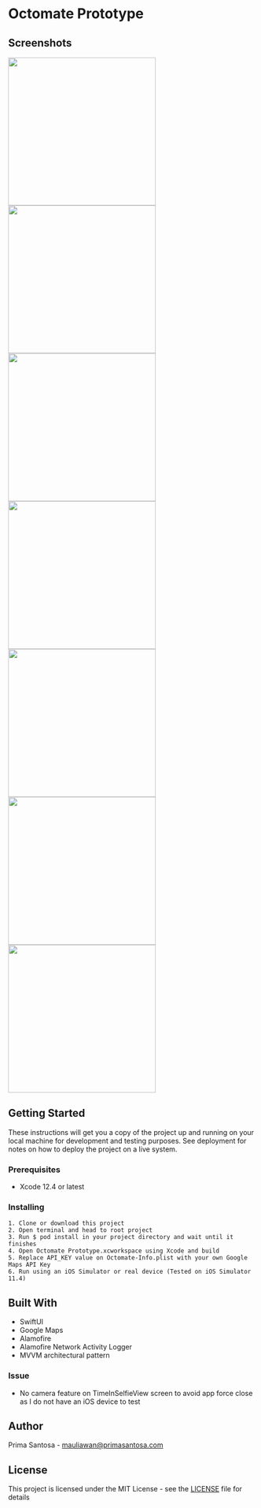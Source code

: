 # Octomate Prototype

## Screenshots

<p float="left">
  <img src="screenshots/Login.png" width="300" />
  <img src="screenshots/Profile.png" width="300" /> 
  <img src="screenshots/NavDrawer.png" width="300" />
  <img src="screenshots/TimeInSelfie.png" width="300" />
  <img src="screenshots/TimeInLocation.png" width="300" />
  <img src="screenshots/TimeInSuccess.png" width="300" />
  <img src="screenshots/Timesheet.png" width="300" />
</p>

## Getting Started

These instructions will get you a copy of the project up and running on your local machine for development and testing purposes. See deployment for notes on how to deploy the project on a live system.

### Prerequisites

* Xcode 12.4 or latest

### Installing

```
1. Clone or download this project
2. Open terminal and head to root project
3. Run $ pod install in your project directory and wait until it finishes
4. Open Octomate Prototype.xcworkspace using Xcode and build
5. Replace API_KEY value on Octomate-Info.plist with your own Google Maps API Key
6. Run using an iOS Simulator or real device (Tested on iOS Simulator 11.4)
```

## Built With

* SwiftUI
* Google Maps
* Alamofire
* Alamofire Network Activity Logger
* MVVM architectural pattern

### Issue

* No camera feature on TimeInSelfieView screen to avoid app force close as I do not have an iOS device to test

## Author

Prima Santosa - mauliawan@primasantosa.com

## License
This project is licensed under the MIT License - see the [LICENSE](LICENSE) file for details
